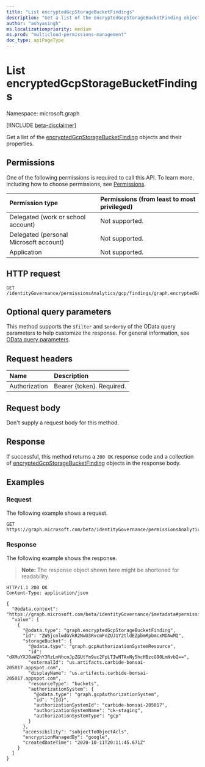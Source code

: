 ```yaml
---
title: "List encryptedGcpStorageBucketFindings"
description: "Get a list of the encryptedGcpStorageBucketFinding objects and their properties."
author: "ashyasingh"
ms.localizationpriority: medium
ms.prod: "multicloud-permissions-management"
doc_type: apiPageType
---
```


# List encryptedGcpStorageBucketFindings
Namespace: microsoft.graph

[!INCLUDE [beta-disclaimer](../../includes/beta-disclaimer.md)]

Get a list of the [encryptedGcpStorageBucketFinding](../resources/encryptedgcpstoragebucketfinding.md) objects and their properties.

## Permissions
One of the following permissions is required to call this API. To learn more, including how to choose permissions, see [Permissions](/graph/permissions-reference).

|Permission type|Permissions (from least to most privileged)|
|:---|:---|
|Delegated (work or school account)|Not supported.|
|Delegated (personal Microsoft account)|Not supported.|
|Application|Not supported.|

## HTTP request

<!-- {
  "blockType": "ignored"
}
-->
``` http
GET /identityGovernance/permissionsAnalytics/gcp/findings/graph.encryptedGcpStorageBucketFinding
```

## Optional query parameters
This method supports the `$filter` and `$orderby` of the OData query parameters to help customize the response. For general information, see [OData query parameters](/graph/query-parameters).

## Request headers
|Name|Description|
|:---|:---|
|Authorization|Bearer {token}. Required.|

## Request body
Don't supply a request body for this method.

## Response

If successful, this method returns a `200 OK` response code and a collection of [encryptedGcpStorageBucketFinding](../resources/encryptedgcpstoragebucketfinding.md) objects in the response body.

## Examples

### Request
The following example shows a request.
<!-- {
  "blockType": "request",
  "name": "list_encryptedgcpstoragebucketfinding"
}
-->
``` http
GET https://graph.microsoft.com/beta/identityGovernance/permissionsAnalytics/gcp/findings/graph.encryptedGcpStorageBucketFinding
```


### Response
The following example shows the response.
>**Note:** The response object shown here might be shortened for readability.
<!-- {
  "blockType": "response",
  "truncated": true,
  "@odata.type": "Collection(microsoft.graph.encryptedGcpStorageBucketFinding)"
}
-->
``` http
HTTP/1.1 200 OK
Content-Type: application/json

{
  "@odata.context": "https://graph.microsoft.com/beta/identityGovernance/$metadata#permissionsAnalytics/gcp/findings/graph.encryptedGcpStorageBucketFinding",
  "value": [
    {
      "@odata.type": "graph.encryptedGcpStorageBucketFinding",
      "id": "ZW5jcnlwdGVkR2NwU3RvcmFnZUJ1Y2tldEZpbmRpbmcxMDAwMQ",
      "storageBucket": {
        "@odata.type": "graph.gcpAuthorizationSystemResource",
        "id": "dXMuYXJ0aWZhY3RzLmNhcmJpZGUtYm9uc2FpLTIwNTAxNy5hcHBzcG90LmNvbQ==",
        "externalId": "us.artifacts.carbide-bonsai-205017.appspot.com",
        "displayName": "us.artifacts.carbide-bonsai-205017.appspot.com",
        "resourceType": "buckets",
        "authorizationSystem": {
          "@odata.type": "graph.gcpAuthorizationSystem",
          "id": "{Id}",
          "authorizationSystemId": "carbide-bonsai-205017",
          "authorizationSystemName": "ck-staging",
          "authorizationSystemType": "gcp"
        }
      },
      "accessibility": "subjectToObjectAcls",
      "encryptionManagedBy": "google",
      "createdDateTime": "2020-10-11T20:11:45.671Z"
    }
  ]
}
```

